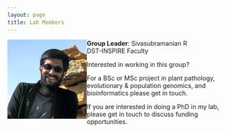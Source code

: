 ```yaml
---
layout: page
title: Lab Members
---
```



**Group Leader**: Sivasubramanian R <img align="left" src="/img/photo.png" />  
DST-INSPIRE Faculty











































Interested in working in this group?

For a BSc or MSc project in plant pathology, evolutionary & population genomics, and bioinformatics please get in touch.

If you are interested in doing a PhD in my lab, please get in touch to discuss funding opportunities.

